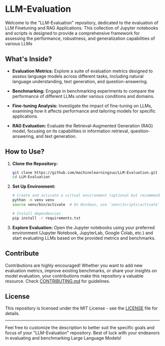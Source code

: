 # LLM-Evaluation

Welcome to the "LLM-Evaluation" repository, dedicated to the evaluation of LLM Finetuning and RAG Applications. This collection of Jupyter notebooks and scripts is designed to provide a comprehensive framework for assessing the performance, robustness, and generalization capabilities of various LLMs

## What's Inside?

- **Evaluation Metrics:** Explore a suite of evaluation metrics designed to assess language models across different tasks, including natural language understanding, text generation, and question-answering.

- **Benchmarking:** Engage in benchmarking experiments to compare the performance of different LLMs under various conditions and domains.

- **Fine-tuning Analysis:** Investigate the impact of fine-tuning on LLMs, examining how it affects performance and tailoring models for specific applications.

- **RAG Evaluation:** Evaluate the Retrieval-Augmented Generation (RAG) model, focusing on its capabilities in information retrieval, question-answering, and text generation.

## How to Use?

1. **Clone the Repository:**
   ```bash
   git clone https://github.com/machinelearningzuu/LLM-Evaluation.git
   cd LLM-Evaluation
   ```

2. **Set Up Environment:**
   ```bash
   # Create and activate a virtual environment (optional but recommended)
   python -m venv venv
   source venv/bin/activate  # On Windows, use `venv\Scripts\activate`

   # Install dependencies
   pip install -r requirements.txt
   ```

3. **Explore Evaluation:**
   Open the Jupyter notebooks using your preferred environment (Jupyter Notebook, JupyterLab, Google Colab, etc.) and start evaluating LLMs based on the provided metrics and benchmarks.

## Contribute

Contributions are highly encouraged! Whether you want to add new evaluation metrics, improve existing benchmarks, or share your insights on model evaluation, your contributions make this repository a valuable resource. Check [CONTRIBUTING.md](CONTRIBUTING.md) for guidelines.

## License

This repository is licensed under the MIT License - see the [LICENSE](LICENSE) file for details.

---

Feel free to customize the description to better suit the specific goals and focus of your "LLM-Evaluation" repository. Best of luck with your endeavors in evaluating and benchmarking Large Language Models!